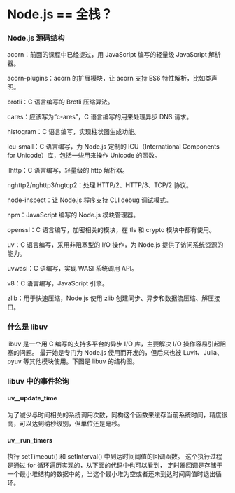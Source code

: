 # Node.js == 全栈？



### Node.js 源码结构

acorn：前面的课程中已经提过，用 JavaScript 编写的轻量级 JavaScript 解析器。

acorn-plugins：acorn 的扩展模块，让 acorn 支持 ES6 特性解析，比如类声明。

brotli：C 语言编写的 Brotli 压缩算法。

cares：应该写为“c-ares”，C 语言编写的用来处理异步 DNS 请求。

histogram：C 语言编写，实现柱状图生成功能。

icu-small：C 语言编写，为 Node.js 定制的 ICU（International Components for Unicode）库，包括一些用来操作 Unicode 的函数。

llhttp：C 语言编写，轻量级的 http 解析器。

nghttp2/nghttp3/ngtcp2：处理 HTTP/2、HTTP/3、TCP/2 协议。

node-inspect：让 Node.js 程序支持 CLI debug 调试模式。

npm：JavaScript 编写的 Node.js 模块管理器。

openssl：C 语言编写，加密相关的模块，在 tls 和 crypto 模块中都有使用。

uv：C 语言编写，采用非阻塞型的 I/O 操作，为 Node.js 提供了访问系统资源的能力。

uvwasi：C 语编写，实现 WASI 系统调用 API。

v8：C 语言编写，JavaScript 引擎。

zlib：用于快速压缩，Node.js 使用 zlib 创建同步、异步和数据流压缩、解压接口。




### 什么是 libuv


libuv 是一个用 C 编写的支持多平台的异步 I/O 库，主要解决 I/O 操作容易引起阻塞的问题。
最开始是专门为 Node.js 使用而开发的，但后来也被 Luvit、Julia、pyuv 等其他模块使用。下图是 libuv 的结构图。



### libuv 中的事件轮询




#### uv__update_time

为了减少与时间相关的系统调用次数，同构这个函数来缓存当前系统时间，精度很高，可以达到纳秒级别，但单位还是毫秒。


#### uv__run_timers

执行 setTimeout() 和 setInterval() 中到达时间阈值的回调函数。
这个执行过程是通过 for 循环遍历实现的，从下面的代码中也可以看到，
定时器回调是存储于一个最小堆结构的数据中的，当这个最小堆为空或者还未到达时间阈值时退出循环。




